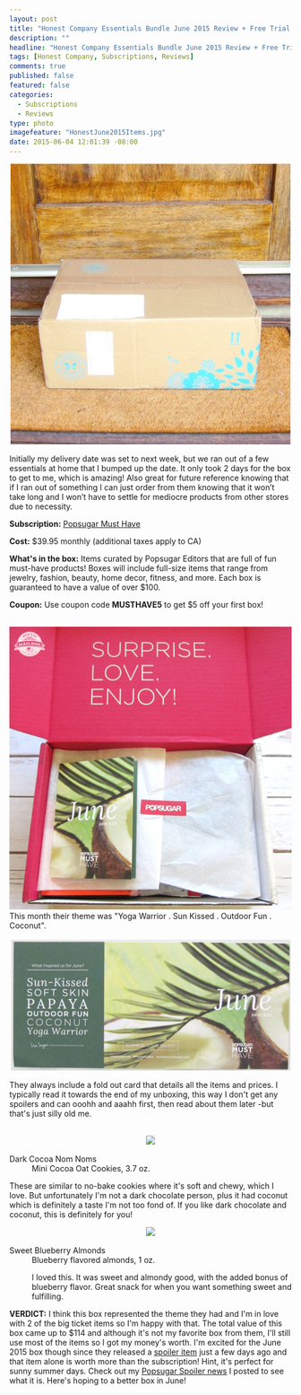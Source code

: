 ```yaml
---
layout: post
title: "Honest Company Essentials Bundle June 2015 Review + Free Trial Box!"
description: ""
headline: "Honest Company Essentials Bundle June 2015 Review + Free Trial Box!"
tags: [Honest Company, Subscriptions, Reviews]
comments: true
published: false
featured: false
categories: 
  - Subscriptions
  - Reviews
type: photo
imagefeature: "HonestJune2015Items.jpg"
date: 2015-06-04 12:01:39 -08:00
---
```


<center><img src='/images/HonestJune2015Box.jpg'></center>


<p>Initially my delivery date was set to next week, but we ran out of a few essentials at home that I bumped up the date. It only took 2 days for the box to get to me, which is amazing! Also great for future reference knowing that if I ran out of something I can just order from them knowing that it won’t take long and I won’t have to settle for mediocre products from other stores due to necessity.</p>

<p><b>Subscription:</b> <a href="http://http://popsu.gr/vdrb">Popsugar Must Have</a></p>
<p><b>Cost:</b> $39.95 monthly (additional taxes apply to CA)</p>
<p><b>What's in the box:</b> Items curated by Popsugar Editors that are full of fun must-have products! Boxes will include full-size items that range from jewelry, fashion, beauty, home decor, fitness, and more. Each box is guaranteed to have a value of over $100.</p>
<p><b>Coupon:</b> Use coupon code <b>MUSTHAVE5</b> to get $5 off your first box!</p>
<br>

<center><img src='/images/PopsugarJune2015OpenBox.jpg'></center>
This month their theme was "Yoga Warrior . Sun Kissed . Outdoor Fun . Coconut".
<br>
<br>

<center><img src='/images/PopsugarJune2015Info.jpg'></center>
<p>They always include a fold out card that details all the items and prices. I typically read it towards the end of my unboxing, this way I don't get any spoilers and can ooohh and aaahh first, then read about them later -but that's just silly old me.</p>
<br>

<center><img src='/images/PopsugarJune2015Item.jpg'></center>
<DL>
<DT>Dark Cocoa Nom Noms</DT>
<DD>Mini Cocoa Oat Cookies, 3.7 oz.</DD>
<p>These are similar to no-bake cookies where it's soft and chewy, which I love. But unfortunately I'm not a dark chocolate person, plus it had coconut which is definitely a taste I'm not too fond of. If you like dark chocolate and coconut, this is definitely for you!</p>
</DL>

<center><img src='/images/PopsugarJune2015Item.jpg'></center>
<DL>
<DT>Sweet Blueberry Almonds</DT>
<DD>Blueberry flavored almonds, 1 oz.<DD>
<p>I loved this. It was sweet and almondy good, with the added bonus of blueberry flavor. Great snack for when you want something sweet and fulfilling.</p>
</DL>

<p><b>VERDICT:</b> I think this box represented the theme they had and I'm in love with 2 of the big ticket items so I'm happy with that. The total value of this box came up to $114 and although it's not my favorite box from them, I'll still use most of the items so I got my money's worth. I'm excited for the June 2015 box though since they released a <a href="http://whatsupmailbox.com/popsugar/Popsugar-June2015-Spoiler/">spoiler item</a> just a few days ago and that item alone is worth more than the subscription! Hint, it's perfect for sunny summer days. Check out my <a href="http://whatsupmailbox.com/popsugar/Popsugar-June2015-Spoiler/">Popsugar Spoiler news</a> I posted to see what it is. Here's hoping to a better box in June!</p>
